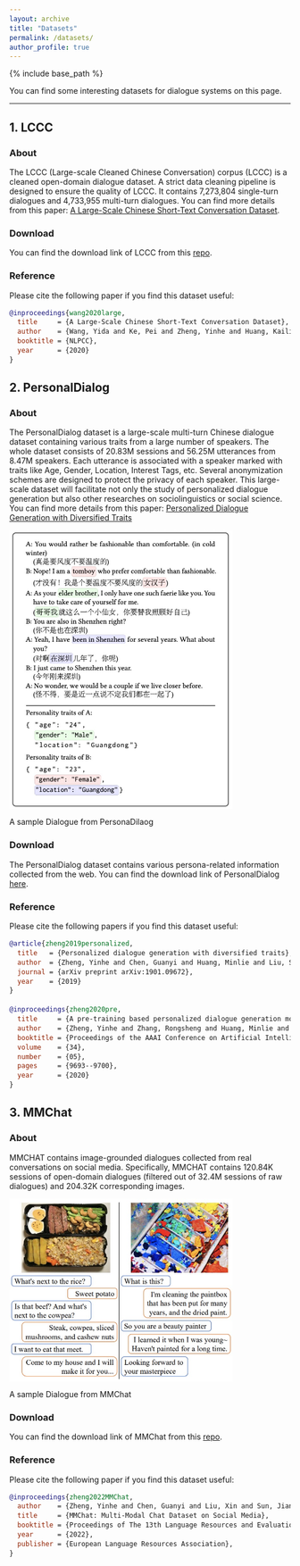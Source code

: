 ```yaml
---
layout: archive
title: "Datasets"
permalink: /datasets/
author_profile: true
---
```


{% include base_path %}

You can find some interesting datasets for dialogue systems on this page.

-----

## 1. LCCC

### About

The LCCC (Large-scale Cleaned Chinese Conversation) corpus (LCCC) is a cleaned open-domain dialogue dataset.
A strict data cleaning pipeline is designed to ensure the quality of LCCC.
It contains 7,273,804 single-turn dialogues and 4,733,955 multi-turn dialogues.
You can find more details from this paper: [A Large-Scale Chinese Short-Text Conversation Dataset](https://arxiv.org/abs/2008.03946).

### Download

You can find the download link of LCCC from this [repo](https://github.com/thu-coai/CDial-GPT).

### Reference

Please cite the following paper if you find this dataset useful:

```bibtex
@inproceedings{wang2020large,
  title     = {A Large-Scale Chinese Short-Text Conversation Dataset},
  author    = {Wang, Yida and Ke, Pei and Zheng, Yinhe and Huang, Kaili and Jiang, Yong and Zhu, Xiaoyan and Huang, Minlie},
  booktitle = {NLPCC},
  year      = {2020}
}
```

## 2. PersonalDialog

### About

The PersonalDialog dataset is a large-scale multi-turn Chinese dialogue dataset containing various traits from a large number of speakers. The whole dataset consists of 20.83M sessions and 56.25M utterances from 8.47M speakers. Each utterance is associated with a speaker marked with traits like Age, Gender, Location, Interest Tags, etc. Several anonymization schemes are designed to protect the privacy of each speaker. This large-scale dataset will facilitate not only the study of personalized dialogue generation but also other researches on sociolinguistics or social science.
You can find more details from this paper: [Personalized Dialogue Generation with Diversified Traits](https://arxiv.org/abs/1901.09672)

 <img src="/images/PersonalDialog.jpg" width = "400" alt="A Sample Dialogue from PersonaDilaog" align=center />

A sample Dialogue from PersonaDilaog

### Download

The PersonalDialog dataset contains various persona-related information collected from the web.
You can find the download link of PersonalDialog [here](https://github.com/silverriver/PersonalDilaog).

### Reference

Please cite the following papers if you find this dataset useful:

```bibtex
@article{zheng2019personalized,
  title   = {Personalized dialogue generation with diversified traits},
  author  = {Zheng, Yinhe and Chen, Guanyi and Huang, Minlie and Liu, Song and Zhu, Xuan},
  journal = {arXiv preprint arXiv:1901.09672},
  year    = {2019}
}

@inproceedings{zheng2020pre,
  title     = {A pre-training based personalized dialogue generation model with persona-sparse data},
  author    = {Zheng, Yinhe and Zhang, Rongsheng and Huang, Minlie and Mao, Xiaoxi},
  booktitle = {Proceedings of the AAAI Conference on Artificial Intelligence},
  volume    = {34},
  number    = {05},
  pages     = {9693--9700},
  year      = {2020}
}
```

## 3. MMChat

### About

MMCHAT contains image-grounded dialogues collected from real conversations on social media.
Specifically, MMCHAT contains 120.84K sessions of open-domain dialogues
(filtered out of 32.4M sessions of raw dialogues) and 204.32K corresponding images.

 <img src="/images/mmchat.jpg" width = "400" alt="A Sample Dialogue from MMChat" align=center />

A sample Dialogue from MMChat

### Download

You can find the download link of MMChat from this [repo](https://github.com/silverriver/MMChat).

### Reference

Please cite the following paper if you find this dataset useful:

```bibtex
@inproceedings{zheng2022MMChat,
  author    = {Zheng, Yinhe and Chen, Guanyi and Liu, Xin and Sun, Jian},
  title     = {MMChat: Multi-Modal Chat Dataset on Social Media},
  booktitle = {Proceedings of The 13th Language Resources and Evaluation Conference},
  year      = {2022},
  publisher = {European Language Resources Association},
}
```
